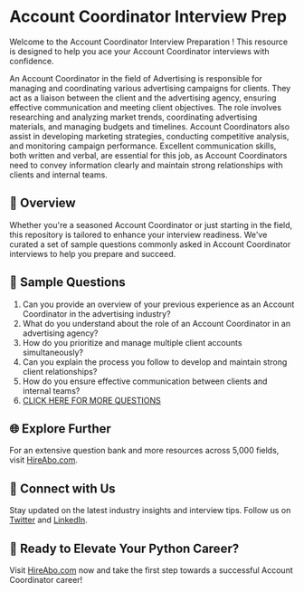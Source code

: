 # Account Coordinator Interview Prep

Welcome to the Account Coordinator Interview Preparation ! This resource is designed to help you ace your Account Coordinator interviews with confidence.

An Account Coordinator in the field of Advertising is responsible for managing and coordinating various advertising campaigns for clients. They act as a liaison between the client and the advertising agency, ensuring effective communication and meeting client objectives. The role involves researching and analyzing market trends, coordinating advertising materials, and managing budgets and timelines. Account Coordinators also assist in developing marketing strategies, conducting competitive analysis, and monitoring campaign performance. Excellent communication skills, both written and verbal, are essential for this job, as Account Coordinators need to convey information clearly and maintain strong relationships with clients and internal teams.

## 🚀 Overview

Whether you're a seasoned Account Coordinator or just starting in the field, this repository is tailored to enhance your interview readiness. We've curated a set of sample questions commonly asked in Account Coordinator interviews to help you prepare and succeed.

## 📝 Sample Questions

1. Can you provide an overview of your previous experience as an Account Coordinator in the advertising industry?
2. What do you understand about the role of an Account Coordinator in an advertising agency?
3. How do you prioritize and manage multiple client accounts simultaneously?
4. Can you explain the process you follow to develop and maintain strong client relationships?
5. How do you ensure effective communication between clients and internal teams?
6. [CLICK HERE FOR MORE QUESTIONS](https://hireabo.com/job/8_3_12/Account%20Coordinator)

## 🌐 Explore Further

For an extensive question bank and more resources across 5,000 fields, visit [HireAbo.com](https://www.hireabo.com).

## 📱 Connect with Us

Stay updated on the latest industry insights and interview tips. Follow us on [Twitter](https://twitter.com/hireabo) and [LinkedIn](https://www.linkedin.com/in/hire-abo-3609972a8/).

## 🚀 Ready to Elevate Your Python Career?

Visit [HireAbo.com](https://www.hireabo.com) now and take the first step towards a successful Account Coordinator career!